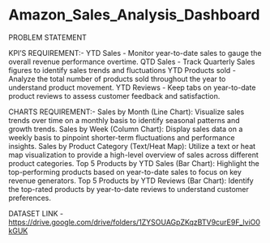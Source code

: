 # Amazon_Sales_Analysis_Dashboard
PROBLEM STATEMENT

KPI’S REQUIREMENT:-
YTD Sales - Monitor year-to-date sales to gauge the overall revenue performance overtime. 
QTD Sales - Track Quarterly Sales figures to identify sales trends and fluctuations 
YTD Products sold - Analyze the total number of products sold throughout the year to understand product movement. 
YTD Reviews - Keep tabs on year-to-date product reviews to assess customer feedback and satisfaction.

CHARTS REQUIREMENT:-
Sales by Month (Line Chart): Visualize sales trends over time on a monthly basis to identify seasonal patterns and growth trends. 
Sales by Week (Column Chart): Display sales data on a weekly basis to pinpoint shorter-term fluctuations and performance insights. 
Sales by Product Category (Text/Heat Map): Utilize a text or heat map visualization to provide a high-level overview of sales across different product categories. 
Top 5 Products by YTD Sales (Bar Chart): Highlight the top-performing products based on year-to-date sales to focus on key revenue generators. 
Top 5 Products by YTD Reviews (Bar Chart): Identify the top-rated products by year-to-date reviews to understand customer preferences.

DATASET LINK -
https://drive.google.com/drive/folders/1ZYSOUAGpZKqzBTV9curE9F_lviO0kGUK
